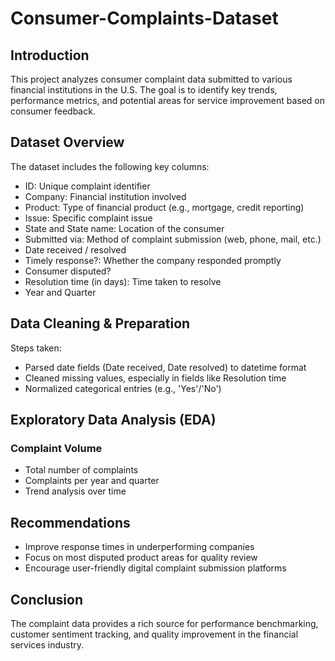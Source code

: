 # Consumer-Complaints-Dataset
## Introduction
This project analyzes consumer complaint data submitted to various financial institutions in the U.S. The goal is to identify key trends, performance metrics, and potential areas for service improvement based on consumer feedback.
## Dataset Overview
The dataset includes the following key columns:

- ID: Unique complaint identifier
- Company: Financial institution involved
- Product: Type of financial product (e.g., mortgage, credit reporting)
- Issue: Specific complaint issue
- State and State name: Location of the consumer
- Submitted via: Method of complaint submission (web, phone, mail, etc.)
- Date received / resolved
- Timely response?: Whether the company responded promptly
- Consumer disputed?
- Resolution time (in days): Time taken to resolve
- Year and Quarter

## Data Cleaning & Preparation
Steps taken:
- Parsed date fields (Date received, Date resolved) to datetime format
- Cleaned missing values, especially in fields like Resolution time
- Normalized categorical entries (e.g., 'Yes'/'No')

## Exploratory Data Analysis (EDA)
### Complaint Volume
- Total number of complaints
- Complaints per year and quarter
- Trend analysis over time

## Recommendations
- Improve response times in underperforming companies
- Focus on most disputed product areas for quality review
- Encourage user-friendly digital complaint submission platforms

## Conclusion
  The complaint data provides a rich source for performance benchmarking, customer sentiment tracking, and quality improvement in the financial services industry.
